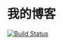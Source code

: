 # 我的博客

[![Build Status](https://travis-ci.org/xrr2016/Blog.svg?branch=master)](https://travis-ci.org/xrr2016/Blog)
